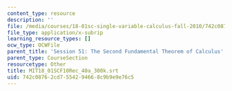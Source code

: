 ```yaml
---
content_type: resource
description: ''
file: /media/courses/18-01sc-single-variable-calculus-fall-2010/742c08762cd7554294668c9b9e9e76c5_MIT18_01SCF10Rec_40a_300k.vtt
file_type: application/x-subrip
learning_resource_types: []
ocw_type: OCWFile
parent_title: 'Session 51: The Second Fundamental Theorem of Calculus'
parent_type: CourseSection
resourcetype: Other
title: MIT18_01SCF10Rec_40a_300k.srt
uid: 742c0876-2cd7-5542-9466-8c9b9e9e76c5
---
```

